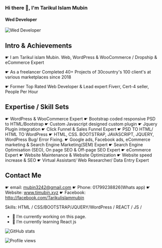 ### Hi there 👋, I'm Tarikul Islam Mubin
#### Wed Developer
![Wed Developer](https://s3.amazonaws.com/virginia.webrand.com/virginia/1754/VGMSCiNFbEQ/d8a62ef3fdbdb3339da6acf8d2ed7e3b.jpg?1617977170)

Intro & Achievements
---------------------
☛ I am Tarikul islam Mubin. Web, WordPress & WooCommerce / Dropship & eCommerce Expert

☛ As a freelancer Completed 40+ Projects of 30country's 100 client's at various marketplaces since 2018

☛ Former Top Rated Web Developer & Lead expert  Fiverr, Cert-4 seller, People Per Hour

Expertise / Skill Sets
---------------------
☛ WordPress & WooCommerce Expert
☛ Bootstrap coded responsive PSD to HTML/Bootstrap
☛ Custom Javascript designed custom plugin
☛ Jquery Plugin integration
☛ Click Funnel & Sales Funnel Expert
☛ PSD TO HTML/ HTML TO WordPress
☛ HTML, CSS. BOOTSTRAP, JAVASCRIPT, JQUERY, WordPress Bug/ Error Fixing.
☛ Google ads, Facebook ads, eCommerce marketing & Search Engine Marketing(SEM) Expert
☛ Search Engine Optimisation (SEO), On page SEO & Off-page SEO Expert
☛ eCommerce Expert
☛ Website Maintenance & Website Optimization
☛ Website speed increase & SEO
☛ Virtual Assistant/ Web Researcher/ Data Entry Expert

Contact Me
---------------------
☛ email: mubin3242@gmail.com
☛ Phone: 01799238826(Whats app)
☛ Website: www.timubin.xyz
☛ Facebook: http://facebook.com/Tarikulislammubin

Skills:  HTML / CSS/BOOTSTRAP/JQUERY/WordPress / REACT / JS /

- 🔭 I’m currently working on this page. 
- 🌱 I’m currently learning React js 


![GitHub stats](https://github-readme-stats.vercel.app/api?username=https://github.com/timubin&show_icons=true)  

![Profile views](https://gpvc.arturio.dev/https://github.com/timubin)  
